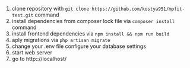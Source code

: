 1. clone repository with `git clone https://github.com/kostya951/mpfit-test.git` command
2. install dependencies from composer lock file via `composer install` command
3. install frontend dependencies via `npm install && npm run build `
4. aply migrations via `php artisan migrate`
5. change your .env file configure your database settings
6. start web server
7. go to http:://localhost/

 